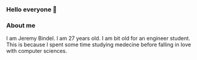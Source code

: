 ### Hello everyone 👋

### About me

I am Jeremy Bindel. I am 27 years old. I am bit old for an engineer student. This is because I spent some time studying medecine before falling in love with computer sciences.  
